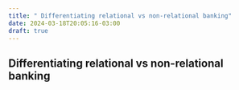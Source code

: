 ```yaml
---
title: " Differentiating relational vs non-relational banking"
date: 2024-03-18T20:05:16-03:00
draft: true
---
```


## Differentiating relational vs non-relational banking
